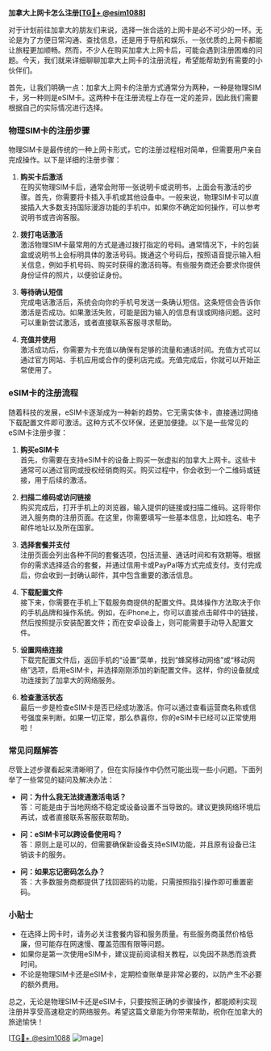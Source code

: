 **加拿大上网卡怎么注册[[TG💪+ @esim1088](https://t.me/s/esim1088)]**

对于计划前往加拿大的朋友们来说，选择一张合适的上网卡是必不可少的一环。无论是为了方便日常沟通、查找信息，还是用于导航和娱乐，一张优质的上网卡都能让旅程更加顺畅。然而，不少人在购买加拿大上网卡后，可能会遇到注册困难的问题。今天，我们就来详细聊聊加拿大上网卡的注册流程，希望能帮助到有需要的小伙伴们。

首先，让我们明确一点：加拿大上网卡的注册方式通常分为两种，一种是物理SIM卡，另一种则是eSIM卡。这两种卡在注册流程上存在一定的差异，因此我们需要根据自己的实际情况进行选择。

### 物理SIM卡的注册步骤

物理SIM卡是最传统的一种上网卡形式，它的注册过程相对简单，但需要用户亲自完成操作。以下是详细的注册步骤：

1. **购买卡后激活**  
   在购买物理SIM卡后，通常会附带一张说明卡或说明书，上面会有激活的步骤。首先，你需要将卡插入手机或其他设备中。一般来说，物理SIM卡可以直接插入大多数支持国际漫游功能的手机中。如果你不确定如何操作，可以参考说明书或咨询客服。

2. **拨打电话激活**  
   激活物理SIM卡最常用的方式是通过拨打指定的号码。通常情况下，卡的包装盒或说明书上会标明具体的激活号码。拨通这个号码后，按照语音提示输入相关信息，例如手机号码、购买时获得的激活码等。有些服务商还会要求你提供身份证件的照片，以便验证身份。

3. **等待确认短信**  
   完成电话激活后，系统会向你的手机号发送一条确认短信。这条短信会告诉你激活是否成功。如果激活失败，可能是因为输入的信息有误或网络问题。这时可以重新尝试激活，或者直接联系客服寻求帮助。

4. **充值并使用**  
   激活成功后，你需要为卡充值以确保有足够的流量和通话时间。充值方式可以通过官方网站、手机应用或合作的便利店完成。充值完成后，你就可以开始正常使用了。

### eSIM卡的注册流程

随着科技的发展，eSIM卡逐渐成为一种新的趋势。它无需实体卡，直接通过网络下载配置文件即可激活。这种方式不仅环保，还更加便捷。以下是一些常见的eSIM卡注册步骤：

1. **购买eSIM卡**  
   首先，你需要在支持eSIM卡的设备上购买一张虚拟的加拿大上网卡。这些卡通常可以通过官网或授权经销商购买。购买过程中，你会收到一个二维码或链接，用于后续的激活。

2. **扫描二维码或访问链接**  
   购买完成后，打开手机上的浏览器，输入提供的链接或扫描二维码。这将带你进入服务商的注册页面。在这里，你需要填写一些基本信息，比如姓名、电子邮件地址以及所在国家。

3. **选择套餐并支付**  
   注册页面会列出各种不同的套餐选项，包括流量、通话时间和有效期等。根据你的需求选择适合的套餐，并通过信用卡或PayPal等方式完成支付。支付完成后，你会收到一封确认邮件，其中包含重要的激活信息。

4. **下载配置文件**  
   接下来，你需要在手机上下载服务商提供的配置文件。具体操作方法取决于你的手机品牌和操作系统。例如，在iPhone上，你可以直接点击邮件中的链接，然后按照提示安装配置文件；而在安卓设备上，则可能需要手动导入配置文件。

5. **设置网络连接**  
   下载完配置文件后，返回手机的“设置”菜单，找到“蜂窝移动网络”或“移动网络”选项，启用eSIM卡，并选择刚刚添加的新配置文件。这样，你的设备就成功连接到了加拿大的网络服务。

6. **检查激活状态**  
   最后一步是检查eSIM卡是否已经成功激活。你可以通过查看运营商名称或信号强度来判断。如果一切正常，那么恭喜你，你的eSIM卡已经可以正常使用啦！

### 常见问题解答

尽管上述步骤看起来清晰明了，但在实际操作中仍然可能出现一些小问题。下面列举了一些常见的疑问及解决办法：

- **问：为什么我无法拨通激活电话？**  
  答：可能是由于当地网络不稳定或设备设置不当导致的。建议更换网络环境后再试，或者直接联系客服获取帮助。

- **问：eSIM卡可以跨设备使用吗？**  
  答：原则上是可以的，但需要确保新设备支持eSIM功能，并且原有设备已注销该卡的服务。

- **问：如果忘记密码怎么办？**  
  答：大多数服务商都提供了找回密码的功能，只需按照指引操作即可重置密码。

### 小贴士

- 在选择上网卡时，请务必关注套餐内容和服务质量。有些服务商虽然价格低廉，但可能存在网速慢、覆盖范围有限等问题。
- 如果你是第一次使用eSIM卡，建议提前阅读相关教程，以免因不熟悉而浪费时间。
- 不论是物理SIM卡还是eSIM卡，定期检查账单是非常必要的，以防产生不必要的额外费用。

总之，无论是物理SIM卡还是eSIM卡，只要按照正确的步骤操作，都能顺利实现注册并享受高速稳定的网络服务。希望这篇文章能为你带来帮助，祝你在加拿大的旅途愉快！

[[TG💪+ @esim1088](https://t.me/s/esim1088) ![Image](https://i.postimg.cc/4NQfJmqS/Snipaste-2025-05-13-00-14-12.png)]
